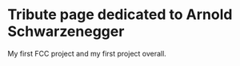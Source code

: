 # Tribute page dedicated to Arnold Schwarzenegger
My first FCC project and my first project overall.
